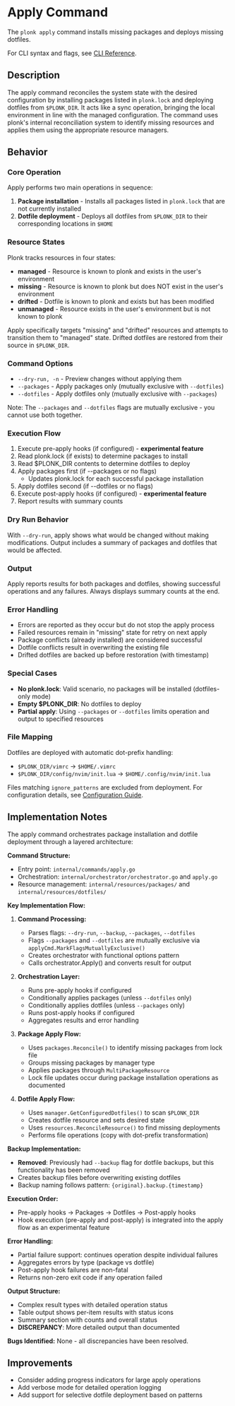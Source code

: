 # Apply Command

The `plonk apply` command installs missing packages and deploys missing dotfiles.

For CLI syntax and flags, see [CLI Reference](../cli.md#plonk-apply).

## Description

The apply command reconciles the system state with the desired configuration by installing packages listed in `plonk.lock` and deploying dotfiles from `$PLONK_DIR`. It acts like a sync operation, bringing the local environment in line with the managed configuration. The command uses plonk's internal reconciliation system to identify missing resources and applies them using the appropriate resource managers.

## Behavior

### Core Operation

Apply performs two main operations in sequence:
1. **Package installation** - Installs all packages listed in `plonk.lock` that are not currently installed
2. **Dotfile deployment** - Deploys all dotfiles from `$PLONK_DIR` to their corresponding locations in `$HOME`

### Resource States

Plonk tracks resources in four states:
- **managed** - Resource is known to plonk and exists in the user's environment
- **missing** - Resource is known to plonk but does NOT exist in the user's environment
- **drifted** - Dotfile is known to plonk and exists but has been modified
- **unmanaged** - Resource exists in the user's environment but is not known to plonk

Apply specifically targets "missing" and "drifted" resources and attempts to transition them to "managed" state. Drifted dotfiles are restored from their source in `$PLONK_DIR`.

### Command Options

- `--dry-run, -n` - Preview changes without applying them
- `--packages` - Apply packages only (mutually exclusive with `--dotfiles`)
- `--dotfiles` - Apply dotfiles only (mutually exclusive with `--packages`)

Note: The `--packages` and `--dotfiles` flags are mutually exclusive - you cannot use both together.

### Execution Flow

1. Execute pre-apply hooks (if configured) - **experimental feature**
2. Read plonk.lock (if exists) to determine packages to install
3. Read $PLONK_DIR contents to determine dotfiles to deploy
4. Apply packages first (if --packages or no flags)
   - Updates plonk.lock for each successful package installation
5. Apply dotfiles second (if --dotfiles or no flags)
6. Execute post-apply hooks (if configured) - **experimental feature**
7. Report results with summary counts

### Dry Run Behavior

With `--dry-run`, apply shows what would be changed without making modifications. Output includes a summary of packages and dotfiles that would be affected.

### Output

Apply reports results for both packages and dotfiles, showing successful operations and any failures. Always displays summary counts at the end.

### Error Handling

- Errors are reported as they occur but do not stop the apply process
- Failed resources remain in "missing" state for retry on next apply
- Package conflicts (already installed) are considered successful
- Dotfile conflicts result in overwriting the existing file
- Drifted dotfiles are backed up before restoration (with timestamp)

### Special Cases

- **No plonk.lock**: Valid scenario, no packages will be installed (dotfiles-only mode)
- **Empty $PLONK_DIR**: No dotfiles to deploy
- **Partial apply**: Using `--packages` or `--dotfiles` limits operation and output to specified resources

### File Mapping

Dotfiles are deployed with automatic dot-prefix handling:
- `$PLONK_DIR/vimrc` → `$HOME/.vimrc`
- `$PLONK_DIR/config/nvim/init.lua` → `$HOME/.config/nvim/init.lua`

Files matching `ignore_patterns` are excluded from deployment. For configuration details, see [Configuration Guide](../CONFIGURATION.md#ignore-patterns).

## Implementation Notes

The apply command orchestrates package installation and dotfile deployment through a layered architecture:

**Command Structure:**
- Entry point: `internal/commands/apply.go`
- Orchestration: `internal/orchestrator/orchestrator.go` and `apply.go`
- Resource management: `internal/resources/packages/` and `internal/resources/dotfiles/`

**Key Implementation Flow:**

1. **Command Processing:**
   - Parses flags: `--dry-run`, `--backup`, `--packages`, `--dotfiles`
   - Flags `--packages` and `--dotfiles` are mutually exclusive via `applyCmd.MarkFlagsMutuallyExclusive()`
   - Creates orchestrator with functional options pattern
   - Calls orchestrator.Apply() and converts result for output

2. **Orchestration Layer:**
   - Runs pre-apply hooks if configured
   - Conditionally applies packages (unless `--dotfiles` only)
   - Conditionally applies dotfiles (unless `--packages` only)
   - Runs post-apply hooks if configured
   - Aggregates results and error handling

3. **Package Apply Flow:**
   - Uses `packages.Reconcile()` to identify missing packages from lock file
   - Groups missing packages by manager type
   - Applies packages through `MultiPackageResource`
   - Lock file updates occur during package installation operations as documented

4. **Dotfile Apply Flow:**
   - Uses `manager.GetConfiguredDotfiles()` to scan `$PLONK_DIR`
   - Creates dotfile resource and sets desired state
   - Uses `resources.ReconcileResource()` to find missing deployments
   - Performs file operations (copy with dot-prefix transformation)

**Backup Implementation:**
- **Removed**: Previously had `--backup` flag for dotfile backups, but this functionality has been removed
- Creates backup files before overwriting existing dotfiles
- Backup naming follows pattern: `{original}.backup.{timestamp}`

**Execution Order:**
- Pre-apply hooks → Packages → Dotfiles → Post-apply hooks
- Hook execution (pre-apply and post-apply) is integrated into the apply flow as an experimental feature

**Error Handling:**
- Partial failure support: continues operation despite individual failures
- Aggregates errors by type (package vs dotfile)
- Post-apply hook failures are non-fatal
- Returns non-zero exit code if any operation failed

**Output Structure:**
- Complex result types with detailed operation status
- Table output shows per-item results with status icons
- Summary section with counts and overall status
- **DISCREPANCY**: More detailed output than documented

**Bugs Identified:**
None - all discrepancies have been resolved.

## Improvements

- Consider adding progress indicators for large apply operations
- Add verbose mode for detailed operation logging
- Add support for selective dotfile deployment based on patterns

